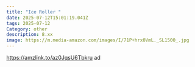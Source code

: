 ```yaml
---
title: "Ice Roller "
date: 2025-07-12T15:01:19.041Z
tags: 2025-07-12
Category: other
description: 8.xx
image: https://m.media-amazon.com/images/I/71P+hrx0VmL._SL1500_.jpg
---
```

https://amzlink.to/az0JqsU6Tbkru ad